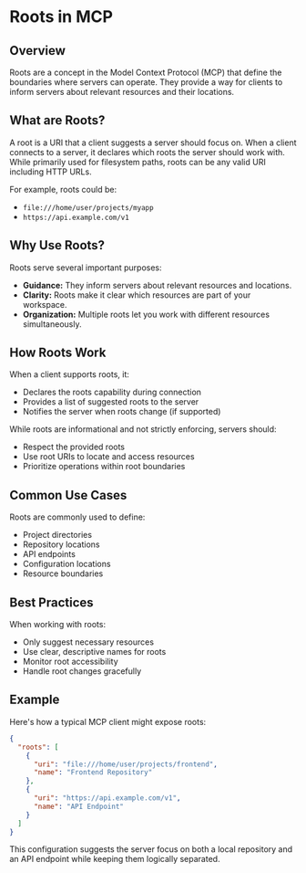 # Roots in MCP

## Overview

Roots are a concept in the Model Context Protocol (MCP) that define the boundaries where servers can operate. They provide a way for clients to inform servers about relevant resources and their locations.

## What are Roots?

A root is a URI that a client suggests a server should focus on. When a client connects to a server, it declares which roots the server should work with. While primarily used for filesystem paths, roots can be any valid URI including HTTP URLs.

For example, roots could be:

- `file:///home/user/projects/myapp`
- `https://api.example.com/v1`

## Why Use Roots?

Roots serve several important purposes:

- **Guidance:** They inform servers about relevant resources and locations.
- **Clarity:** Roots make it clear which resources are part of your workspace.
- **Organization:** Multiple roots let you work with different resources simultaneously.

## How Roots Work

When a client supports roots, it:

- Declares the roots capability during connection
- Provides a list of suggested roots to the server
- Notifies the server when roots change (if supported)

While roots are informational and not strictly enforcing, servers should:

- Respect the provided roots
- Use root URIs to locate and access resources
- Prioritize operations within root boundaries

## Common Use Cases

Roots are commonly used to define:

- Project directories
- Repository locations
- API endpoints
- Configuration locations
- Resource boundaries

## Best Practices

When working with roots:

- Only suggest necessary resources
- Use clear, descriptive names for roots
- Monitor root accessibility
- Handle root changes gracefully

## Example

Here's how a typical MCP client might expose roots:

```json
{
  "roots": [
    {
      "uri": "file:///home/user/projects/frontend",
      "name": "Frontend Repository"
    },
    {
      "uri": "https://api.example.com/v1",
      "name": "API Endpoint"
    }
  ]
}
```

This configuration suggests the server focus on both a local repository and an API endpoint while keeping them logically separated. 